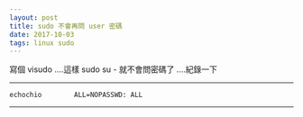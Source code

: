 ```yaml
---
layout: post
title: sudo 不會再問 user 密碼
date: 2017-10-03
tags: linux sudo
---
```


寫個 visudo ....這樣 sudo su - 就不會問密碼了 ....紀錄一下

----------
```
echochio        ALL=NOPASSWD: ALL
```
----------
